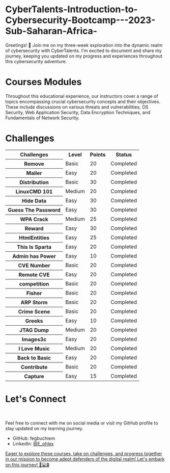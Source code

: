 # CyberTalents-Introduction-to-Cybersecurity-Bootcamp---2023-Sub-Saharan-Africa-
Greetings! 👋 Join me on my three-week exploration into the dynamic realm of cybersecurity with CyberTalents. I'm excited to document and share my journey, keeping you updated on my progress and experiences throughout this cybersecurity adventure.

<h1>Courses Modules</h1>
Throughout this educational experience, our instructors cover a range of topics encompassing crucial cybersecurity concepts and their objectives. These include discussions on various threats and vulnerabilities, OS Security, Web Application Security, Data Encryption Techniques, and Fundamentals of Network Security.

<h1>Challenges</h1>
<table>
  <tr>
    <th>Challenges</th>
    <th>Level</th>
    <th>Points</th>
    <th>Status</th>
     <tr>
    <th>Remove</th>
    <td>Basic</td>
    <td>20</td>
    <td>Completed</td>
    
  </tr>
  <tr>
    <th>Mailer</th>
    <td>Easy</td>
    <td>20</td>
    <td>Completed
</td>
  </tr>
   <tr>
    <th>Distribution</th>
    <td>Basic</td>
    <td>30</td>
    <td>Completed</td>
    
  </tr>
  <tr>
    <th>LinuxCMD 101</th>
    <td>Medium</td>
    <td>20</td>
    <td>Completed</td>
  </tr>
   <tr>
    <th>Hide Data</th>
    <td>Easy</td>
    <td>30</td>
    <td>Completed</td>
    
  </tr>
  <tr>
    <th>Guess The Password</th>
    <td>Easy</td>
    <td>30</td>
    <td>Completed</td>
  </tr>
   <tr>
    <th>WPA Crack</th>
    <td>Medium</td>
    <td>25</td>
    <td>Completed</td>
    
  </tr>
  <tr>
    <th>Reward</th>
    <td>Easy</td>
    <td>30</td>
    <td>Completed</td>
  </tr>
   <tr>
    <th>HtmlEntities</th>
    <td>Easy</td>
    <td>25</td>
    <td>Completed</td>
    
  </tr>
  <tr>
    <th>This Is Sparta</th>
    <td>Easy</td>
    <td>20</td>
    <td>Completed</td>
  </tr>
   <tr>
    <th>Admin has Power</th>
    <td>Easy</td>
    <td>10</td>
    <td>Completed</td>
    
  </tr>
  <tr>
    <th>CVE Number</th>
    <td>Basic</td>
    <td>20</td>
    <td>Completed</td>
  </tr>
   <tr>
    <th>Remote CVE</th>
    <td>Easy</td>
    <td>20</td>
    <td>Completed</td>
    
  </tr>
  <tr>
    <th>competition</th>
    <td>Basic</td>
    <td>20</td>
    <td>Completed</td>
  </tr>
   <tr>
    <th>Fisher</th>
    <td>Basic</td>
    <td>20</td>
    <td>Completed</td>
    
  </tr>
  <tr>
    <th>ARP Storm	</th>
    <td>Basic</td>
    <td>20</td>
    <td>Completed</td>
  </tr>
   <tr>
    <th>Crime Scene	</th>
    <td>Basic</td>
    <td>20</td>
    <td>Completed</td>
    
  </tr>
  <tr>
    <th>Greeks</th>
    <td>Easy</td>
    <td>10</td>
    <td>Completed</td>
  </tr>
   <tr>
    <th>JTAG Dump	</th>
    <td>Medium</td>
    <td>20</td>
    <td>Completed</td>
    
  </tr>
  <tr>
    <th>Images3c</th>
    <td>Easy</td>
    <td>20</td>
    <td>Completed</td>
  </tr>
   <tr>
    <th>I Love Music</th>
    <td>Medium</td>
    <td>20</td>
    <td>Completed</td>
    
  </tr>
  <tr>
    <th>Back to Basic	</th>
    <td>Easy</td>
    <td>20</td>
    <td>Completed
</td>
  </tr>
   <tr>
    <th>Contribute</th>
    <td>Basic</td>
    <td>20</td>
    <td>Completed</td>
    
  </tr>
  <tr>
    <th>Capture</th>
    <td>Easy</td>
    <td>15</td>
    <td>Completed
</td>
  </tr>
</table>





<h1>Let's Connect</h1> <br>

Feel free to connect with me on social media or visit my GitHub profile to stay updated on my learning journey.<br>

<ul>
  <li>GitHub: fegbuchiem</li>
  <li>LinkedIn:<aref></aref> <a href="https://www.linkedin.com/in/felix-egbuchiem-8847996a/>Felix Egbuchiem</a>
        </li>
  <li>Twitter:<a href="https://www.linkedin.com/in/felix-egbuchiem-8847996a/> @E_phlex</l>
</ul> 

Eager to explore these courses, take on challenges, and progress together in our mission to become adept defenders of the digital realm! Let's embark on this journey! 🚀💻🔒
